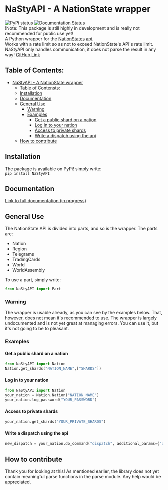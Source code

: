 # NaStyAPI - A NationState wrapper
![PyPi status](https://github.com/Nimi142/NaStyAPI/workflows/PyPi%20status/badge.svg)
[![Documentation Status](https://readthedocs.org/projects/nastyapi/badge/?version=latest)](https://nastyapi.readthedocs.io/en/latest/?badge=latest)
<br/>
!Note: This package is still highly in development and is really not recommended for public use yet!<br/>
A Python wrapper for the [NationStates](https://www.nationstates.net/) [api](https://www.nationstates.net/pages/api.html).<br/>
Works with a rate limit so as not to exceed NationState's API's rate limit.<br/>
NaStyAPI only handles communication, it does not parse the result in any way!
[GitHub Link](https://github.com/Nimi142/NaStyAPI)
## Table of Contents:
- [NaStyAPI - A NationState wrapper](#nastyapi---a-nationstate-wrapper)
  - [Table of Contensts:](#table-of-contents)
  - [Installation](#installation)
  - [Documentation](#documentation)
  - [General Use](#general-use)
    - [Warning](#warning)
    - [Examples](#examples)
      - [Get a public shard on a nation](#get-a-public-shard-on-a-nation)
      - [Log in to your nation](#log-in-to-your-nation)
      - [Access to private shards](#access-to-private-shards)
      - [Write a dispatch using the api](#write-a-dispatch-using-the-api)
  - [How to contribute](#how-to-contribute)

## Installation
The package is available on PyPi! simply write:<br/>
```pip install NaStyAPI```

## Documentation
[Link to full documentation (in progress)](https://nastyapi.readthedocs.io/en/stable/)
## General Use
The NationState API is divided into parts, and so is the wrapper.
The parts are:

- Nation
- Region
- Telegrams
- TradingCards
- World
- WorldAssembly<br/>

To use a part, simply write:<br/>
```python
from NaStyAPI import Part
```
### Warning
The wrapper is usable already, as you can see by the examples below. That, however, does not mean it's recommended to use.
The wrapper is largely undocumented and is not yet great at managing errors. You can use it, but it's not going to be to pleasant.

### Examples
#### Get a public shard on a nation
```python
from NaStyAPI import Nation
Nation.get_shards("NATION_NAME",["SHARDS"])
```
#### Log in to your nation
```python
from NaStyAPI import Nation
your_nation = Nation.Nation("NATION_NAME")
your_nation.log_password("YOUR_PASSWORD")
```
#### Access to private shards
```python
your_nation.get_shards("YOUR_PRIVATE_SHARDS")
```
#### Write a dispatch using the api
```python
new_dispatch = your_nation.do_command("dispatch", additional_params={"dispatch": "add", "title": "YOUR POST TITLE", "text": "DISPATCH TEXT", "category": "CATEGORY_NUM", "subcategory": "SUBCATEGORY_NUM"})
```

## How to contribute
Thank you for looking at this!
As mentioned earlier, the library does not yet contain meaningful parse functions in the parse module. Any help would be appreciated.